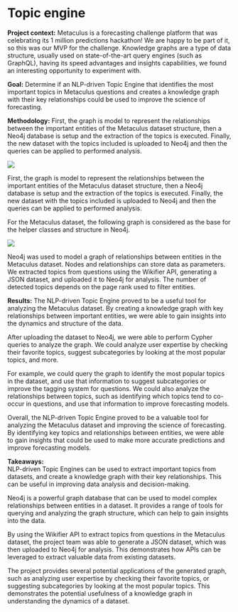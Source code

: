 # Topic engine
**Project context:** Metaculus is a forecasting challenge platform that was celebrating its 1 million predictions hackathon!
We are happy to be part of it, so this was our MVP for the challenge.
Knowledge graphs are a type of data structure, usually used on state-of-the-art query engines (such as GraphQL), having its speed advantages and insights capabilities, we found an interesting opportunity to experiment with.

**Goal:** Determine if an NLP-driven Topic Engine that identifies the most important topics in Metaculus questions and creates a knowledge graph with their key relationships could be used to improve the science of forecasting.

**Methodology:**
First, the graph is model to represent the relationships between the important entities of the Metaculus dataset structure, then a Neo4j database is setup and the extraction of the topics is executed. Finally, the new dataset with the topics included is uploaded to Neo4j and then the queries can be applied to performed analysis.

[![](https://mermaid.ink/img/pako:eNolj72qAjEQRl9lmCqCdlZbCOqKjQr-lGmGzajR3SQkE1DEd79z1-7wnVPMfLCLjrHBW6Z0h93JhqXZjrxX0ftwm8BstoCVOXCcP-DMUtNEq3Fdm0tMvoPNSzJ14mNQtRpVa1oSKixQUx_JqVj_hA3tCBtzrJw9F6DgYBmofxdftAPAKQ6cB_JOT_v8LxblzgNbbBQd5adFG77aUZV4focOG8mVp1iTI-HWk340YHOlvvD3D_eLSks?type=png)](https://mermaid.live/edit#pako:eNolj72qAjEQRl9lmCqCdlZbCOqKjQr-lGmGzajR3SQkE1DEd79z1-7wnVPMfLCLjrHBW6Z0h93JhqXZjrxX0ftwm8BstoCVOXCcP-DMUtNEq3Fdm0tMvoPNSzJ14mNQtRpVa1oSKixQUx_JqVj_hA3tCBtzrJw9F6DgYBmofxdftAPAKQ6cB_JOT_v8LxblzgNbbBQd5adFG77aUZV4focOG8mVp1iTI-HWk340YHOlvvD3D_eLSks)

First, the graph is model to represent the relationships between the important entities of the Metaculus dataset structure, then a Neo4j database is setup and the extraction of the topics is executed. Finally, the new dataset with the topics included is uploaded to Neo4j and then the queries can be applied to performed analysis.

For the Metaculus dataset, the following graph is considered as the base for the helper classes and structure in Neo4j. 

![](https://lh6.googleusercontent.com/sABrhmWjNjAcGRgh2R2LYxVWYoVRx9KxUJoAZpXSCER413nO7XVaZCMyZxI-SP9iCaV2s4pQPM38768fbHcZRFCvi0q3YzLxqp2YK2NcdJ-D0cqiIhnF3SX4EyMLKq3Bmr8zgo4lWkohSGS0EGm1aK_fH12MRhK_TOiKGnHs7cZgKdMVyFU8GiNen2QxTEu2=s2048)

Neo4j was used to model a graph of relationships between entities in the Metaculus dataset. Nodes and relationships can store data as parameters. We extracted topics from questions using the Wikifier API, generating a JSON dataset, and uploaded it to Neo4j for analysis. The number of detected topics depends on the page rank used to filter entities.

**Results:**
The NLP-driven Topic Engine proved to be a useful tool for analyzing the Metaculus dataset. By creating a knowledge graph with key relationships between important entities, we were able to gain insights into the dynamics and structure of the data.

After uploading the dataset to Neo4j, we were able to perform Cypher queries to analyze the graph. We could analyze user expertise by checking their favorite topics, suggest subcategories by looking at the most popular topics, and more.

For example, we could query the graph to identify the most popular topics in the dataset, and use that information to suggest subcategories or improve the tagging system for questions. We could also analyze the relationships between topics, such as identifying which topics tend to co-occur in questions, and use that information to improve forecasting models.

Overall, the NLP-driven Topic Engine proved to be a valuable tool for analyzing the Metaculus dataset and improving the science of forecasting. By identifying key topics and relationships between entities, we were able to gain insights that could be used to make more accurate predictions and improve forecasting models.

**Takeaways:**    
NLP-driven Topic Engines can be used to extract important topics from datasets, and create a knowledge graph with their key relationships. This can be useful in improving data analysis and decision-making.

Neo4j is a powerful graph database that can be used to model complex relationships between entities in a dataset. It provides a range of tools for querying and analyzing the graph structure, which can help to gain insights into the data.

By using the Wikifier API to extract topics from questions in the Metaculus dataset, the project team was able to generate a JSON dataset, which was then uploaded to Neo4j for analysis. This demonstrates how APIs can be leveraged to extract valuable data from existing datasets.

The project provides several potential applications of the generated graph, such as analyzing user expertise by checking their favorite topics, or suggesting subcategories by looking at the most popular topics. This demonstrates the potential usefulness of a knowledge graph in understanding the dynamics of a dataset.